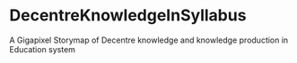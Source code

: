 # DecentreKnowledgeInSyllabus
A Gigapixel Storymap of Decentre knowledge and knowledge production in Education system

